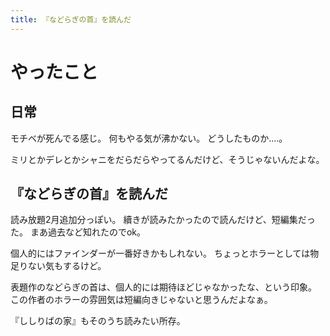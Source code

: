 ```yaml
---
title: 『などらぎの首』を読んだ
---
```


# やったこと

## 日常

モチベが死んでる感じ。
何もやる気が沸かない。
どうしたものか‥‥。

ミリとかデレとかシャニをだらだらやってるんだけど、そうじゃないんだよな。

## 『などらぎの首』を読んだ

読み放題2月追加分っぽい。
續きが読みたかったので読んだけど、短編集だった。
まあ過去など知れたのでok。

個人的にはファインダーが一番好きかもしれない。
ちょっとホラーとしては物足りない気もするけど。

表題作のなどらぎの首は、個人的には期待ほどじゃなかったな、という印象。
この作者のホラーの雰囲気は短編向きじゃないと思うんだよなぁ。

『ししりばの家』もそのうち読みたい所存。
